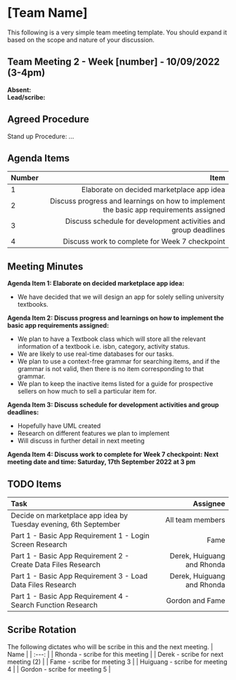 # [Team Name]
This following is a very simple team meeting template. You should expand it based on the scope and nature of your discussion.

## Team Meeting 2 - Week [number] - 10/09/2022 (3-4pm)
**Absent:**
<br>
**Lead/scribe:**

## Agreed Procedure
Stand up Procedure: ...

## Agenda Items
| Number | Item |
|:-------| ---: |
| 1      | Elaborate on decided marketplace app idea |
| 2      | Discuss progress and learnings on how to implement the basic app requirements assigned |
| 3      | Discuss schedule for development activities and group deadlines |
| 4      | Discuss work to complete for Week 7 checkpoint |


## Meeting Minutes
**Agenda Item 1: Elaborate on decided marketplace app idea:**
- We have decided that we will design an app for solely selling university textbooks.

**Agenda Item 2: Discuss progress and learnings on how to implement the basic app requirements assigned:**

- We plan to have a Textbook class which will store all the relevant information of a textbook
i.e. isbn, category, activity status.
- We are likely to use real-time databases for our tasks.
- We plan to use a context-free grammar for searching items, and if the grammar is not valid, then there is no item corresponding to that grammar.
- We plan to keep the inactive items listed for a guide for prospective sellers on how much to sell a particular item for.

**Agenda Item 3: Discuss schedule for development activities and group deadlines:**
- Hopefully have UML created
- Research on different features we plan to implement
- Will discuss in further detail in next meeting

**Agenda Item 4: Discuss work to complete for Week 7 checkpoint:**
**Next meeting date and time: Saturday, 17th September 2022 at 3 pm**

## TODO Items
| Task | Assignee |
| :--- | ---: |
| Decide on marketplace app idea by Tuesday evening, 6th September | All team members | 
| Part 1 - Basic App Requirement 1 - Login Screen Research | Fame |
| Part 1 - Basic App Requirement 2 - Create Data Files Research | Derek, Huiguang and Rhonda |
| Part 1 - Basic App Requirement 3 - Load Data Files Research | Derek, Huiguang and Rhonda |
| Part 1 - Basic App Requirement 4 - Search Function Research | Gordon and Fame |

## Scribe Rotation
The following dictates who will be scribe in this and the next meeting.
| Name |
| :---: |
| Rhonda - scribe for this meeting |
| Derek - scribe for next meeting (2) |
| Fame - scribe for meeting 3 |
| Huiguang - scribe for meeting 4 |
| Gordon - scribe for meeting 5 |
